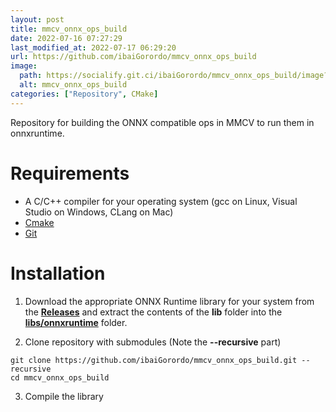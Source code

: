 ```yaml
---
layout: post
title: mmcv_onnx_ops_build
date: 2022-07-16 07:27:29 
last_modified_at: 2022-07-17 06:29:20 
url: https://github.com/ibaiGorordo/mmcv_onnx_ops_build
image:
  path: https://socialify.git.ci/ibaiGorordo/mmcv_onnx_ops_build/image?&forks=1&issues=1&language=1&name=1&owner=1&stargazers=1&theme=Light
  alt: mmcv_onnx_ops_build
categories: ["Repository", CMake]
---
```

 Repository for building the ONNX compatible ops in MMCV to run them in onnxruntime.

# Requirements
* A C/C++ compiler for your operating system (gcc on Linux, Visual Studio on Windows, CLang on Mac)
* [Cmake](https://cmake.org/)
* [Git](https://git-scm.com/book/en/v2/Getting-Started-Installing-Git)


# Installation
1. Download the appropriate ONNX Runtime library for your system from the **[Releases](https://github.com/microsoft/onnxruntime/releases)** and extract the contents of the **lib** folder into the **[libs/onnxruntime](https://github.com/ibaiGorordo/mmcv_onnx_ops_build/tree/main/libs/onnxruntime)** folder.

2. Clone repository with submodules (Note the **--recursive** part)
```
git clone https://github.com/ibaiGorordo/mmcv_onnx_ops_build.git --recursive
cd mmcv_onnx_ops_build
```

3. Compile the library
